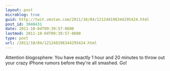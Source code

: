 ```yaml
---
layout: post
microblog: true
guid: http://twit.vmstan.com/2011/10/04/121248196344295424.html
post_id: 3040431
date: 2011-10-04T09:39:57-0600
lastmod: 2011-10-04T09:39:57-0600
type: post
url: /2011/10/04/121248196344295424.html
---
```

Attention blogosphere: You have exactly 1 hour and 20 minutes to throw out your crazy iPhone rumors before they're all smashed. Go!

